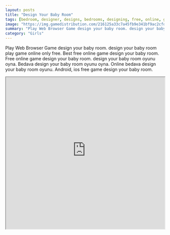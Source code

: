 ```yaml
---
layout: posts
title: "Design Your Baby Room"
tags: [bedroom, designer, designs, bedrooms, designing, free, online, games, oyna, game, free, games, play, play, games]
image: "https://img.gamedistribution.com/216125a33c7a45fb9e341bf9ac2cfd14-512x384.jpeg"
summary: "Play Web Browser Game design your baby room. design your baby room play game online only free. Best free online game design your baby room. Free online game design your baby room. design your baby room oyunu oyna. Bedava design your baby room oyunu oyna. Online bedava design your baby room oyunu. Android, ios free game design your baby room."
category: "Girls"
---
```


Play Web Browser Game design your baby room. design your baby room play game online only free. Best free online game design your baby room. Free online game design your baby room. design your baby room oyunu oyna. Bedava design your baby room oyunu oyna. Online bedava design your baby room oyunu. Android, ios free game design your baby room.

<iframe width="100%" height="480px;" src="https://html5.gamedistribution.com/216125a33c7a45fb9e341bf9ac2cfd14/"></iframe>
